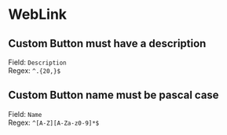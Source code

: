 # WebLink
## Custom Button must have a description
Field: `Description`   
Regex: `^.{20,}$`    



## Custom Button name must be pascal case
Field: `Name`   
Regex: `^[A-Z][A-Za-z0-9]*$`    


